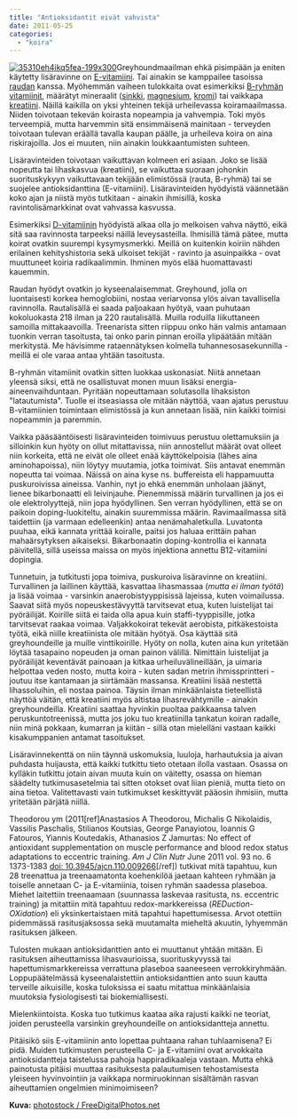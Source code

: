 ```yaml
---
title: "Antioksidantit eivät vahvista"
date: 2011-05-25
categories: 
  - "koira"
---
```


[![](images/35310eh4ikq5fea-199x300.jpg "35310eh4ikq5fea-199x300")](http://www.freedigitalphotos.net/images/view_photog.php?photogid=2125)Greyhoundmaailman ehkä pisimpään ja eniten käytetty lisäravinne on [E-vitamiini](https://www.katiska.eu/tieto/koira-tieto-ravitsemus/koira-tarve-vitamiini/e-vitamiini-ja-koira/). Tai ainakin se kamppailee tasoissa [raudan](https://www.katiska.eu/tieto/koira-tieto-ravitsemus/rauta/rauta/) kanssa. Myöhemmän vaiheen tulokkaita ovat esimerkiksi [B-ryhmän vitamiinit](https://www.katiska.eu/tieto/koira-tieto-ravitsemus/koira-tarve-vitamiini/b-vitamiinit/), määrätyt mineraalit ([sinkki](https://www.katiska.eu/tieto/koira-tieto-ravitsemus/koira-tarve-mineraali/sinkki-valokeilassa/), [magnesium](https://www.katiska.eu/tieto/koira-tieto-ravitsemus/koira-tarve-mineraali/magnesium/), [kromi](https://www.katiska.eu/tieto/koira-tieto-ravitsemus/koira-tarve-mineraali/kromi/)) tai vaikkapa [kreatiini](https://www.katiska.eu/ruokinta/lisaravinteet/kreatiini/). Näillä kaikilla on yksi yhteinen tekijä urheilevassa koiramaailmassa. Niiden toivotaan tekevän koirasta nopeampia ja vahvempia. Toki myös terveempiä, mutta harvemmin sitä ensimmäisenä mainitaan - terveyden toivotaan tulevan eräällä tavalla kaupan päälle, ja urheileva koira on aina riskirajoilla. Jos ei muuten, niin ainakin loukkaantumisten suhteen.

<!--more-->

Lisäravinteiden toivotaan vaikuttavan kolmeen eri asiaan. Joko se lisää nopeutta tai lihaskasvua (kreatiini), se vaikuttaa suoraan johonkin suorituskykyyn vaikuttavaan tekijään elimistössä (rauta, B-ryhmä) tai se suojelee antioksidanttina (E-vitamiini). Lisäravinteiden hyödyistä väännetään koko ajan ja niistä myös tutkitaan - ainakin ihmisillä, koska ravintolisämarkkinat ovat vahvassa kasvussa.

Esimerkiksi [D-vitamiinin](https://www.katiska.eu/tieto/koira-tieto-ravitsemus/koira-tarve-vitamiini/d-vitamiini-koiralle/) hyödyistä alkaa olla jo melkoisen vahva näyttö, eikä sitä saa ravinnosta tarpeeksi näillä leveysasteilla. Ihmisillä tämä pätee, mutta koirat ovatkin suurempi kysymysmerkki. Meillä on kuitenkin koiriin nähden erilainen kehityshistoria sekä ulkoiset tekijät - ravinto ja asuinpaikka - ovat muuttuneet koiria radikaalimmin. Ihminen myös elää huomattavasti kauemmin.

Raudan hyödyt ovatkin jo kyseenalaisemmat. Greyhound, jolla on luontaisesti korkea hemoglobiini, nostaa veriarvonsa ylös aivan tavallisella ravinnolla. Rautalisällä ei saada paljoakaan hyötyä, vaan puhutaan kokoluokasta 218 ilman ja 220 rautalisällä. Muilla roduilla liikuttaneen samoilla mittakaavoilla. Treenarista sitten riippuu onko hän valmis antamaan tuonkin verran tasoitusta, tai onko parin pinnan eroilla ylipäätään mitään merkitystä. Me hävisimme rataennätyksen kolmella tuhannesosasekunnilla - meillä ei ole varaa antaa yhtään tasoitusta.

B-ryhmän vitamiinit ovatkin sitten luokkaa uskonasiat. Niitä annetaan yleensä siksi, että ne osallistuvat monen muun lisäksi energia-aineenvaihduntaan. Pyritään nopeuttamaan solutasolla lihaksiston "latautumista". Tuolle ei itseasiassa ole mitään näyttöä, vaan ajatus perustuu B-vitamiinien toimintaan elimistössä ja kun annetaan lisää, niin kaikki toimisi nopeammin ja paremmin.

Vaikka pääsääntöisesti lisäravinteiden toimivuus perustuu olettamuksiin ja silloinkin kun hyöty on ollut mitattavissa, niin annostellut määrät ovat olleet niin korkeita, että ne eivät ole olleet enää käyttökelpoisia (lähes aina aminohapoissa), niin löytyy muutamia, jotka toimivat. Siis antavat enemmän nopeutta tai voimaa. Näissä on aina kyse ns. buffereista eli happamuutta puskuroivissa aineissa. Vanhin, nyt jo ehkä enemmän unholaan jäänyt, lienee bikarbonaatti eli leivinjauhe. Pienemmissä määrin turvallinen ja jos ei ole elektrolyyttejä, niin jopa hyödyllinen. Sen verran hyödyllinen, että se on paikoin doping-luokiteltu, ainakin suuremmissa määrin. Ravimaailmassa sitä taidettiin (ja varmaan edelleenkin) antaa nenämahaletkulla. Luvatonta puuhaa, eikä kannata yrittää koiralle, paitsi jos haluaa erittäin pahan mahaärsytyksen aikaiseksi. Bikarbonaatin doping-kontrollia ei kannata päivitellä, sillä useissa maissa on myös injektiona annettu B12\-vitamiini dopingia.

Tunnetuin, ja tutkitusti jopa toimiva, puskuroiva lisäravinne on kreatiini. Turvallinen ja laillinen käyttää, kasvattaa lihasmassaa (_mutta ei ilman työtä_) ja lisää voimaa - varsinkin anaerobistyyppisissä lajeissa, kuten voimailussa. Saavat siitä myös nopeuskestävyyttä tarvitsevat etua, kuten luistelijat tai pyöräilijät. Koirille siitä ei taida olla apua kuin staffi-tyyppisille, jotka tarvitsevat raakaa voimaa. Valjakkokoirat tekevät aerobista, pitkäkestoista työtä, eikä niille kreatiinista ole mitään hyötyä. Osa käyttää sitä greyhoundeille ja muille vinttikoirille. Hyöty on nolla, kuten aina kun yritetään löytää tasapaino nopeuden ja oman painon välillä. Nimittäin luistelijat ja pyöräilijät keventävät painoaan ja kitkaa urheiluvälineillään, ja uimaria helpottaa veden nosto, mutta koira - kuten sadan metrin ihmissprintteri - joutuu itse kantamaan ja siirtämään massansa. Kreatiini lisää nestettä lihassoluihin, eli nostaa painoa. Täysin ilman minkäänlaista tieteellistä näyttöä väitän, että kreatiini myös altistaa lihasrevähtymille - ainakin greyhoundeilla. Kreatiini saattaa hyvinkin puoltaa paikkaansa talven peruskuntotreenissä, mutta jos joku tuo kreatiinilla tankatun koiran radalle, niin minä pokkaan, kumarran ja kiitän - sillä otan mielelläni vastaan kaikki kisakumppanien antamat tasoitukset.

Lisäravinnekenttä on niin täynnä uskomuksia, luuloja, harhautuksia ja aivan puhdasta huijausta, että kaikki tutkittu tieto otetaan ilolla vastaan. Osassa on kylläkin tutkittu jotain aivan muuta kuin on väitetty, osassa on hieman säädelty tutkimusasetelmia tai sitten otokset ovat liian pieniä, mutta tieto on aina tietoa. Valitettavasti vain tutkimukset keskittyvät pääosin ihmisiin, mutta yritetään pärjätä niillä.

Theodorou ym (2011\[ref\]Anastasios A Theodorou, Michalis G Nikolaidis, Vassilis Paschalis, Stilianos Koutsias, George Panayiotou, Ioannis G Fatouros, Yiannis Koutedakis, Athanasios Z Jamurtas: No effect of antioxidant supplementation on muscle performance and blood redox status adaptations to eccentric training. _Am J Clin Nutr_ June 2011 vol. 93 no. 6 1373-1383 [doi: 10.3945/​ajcn.110.009266](http://www.ajcn.org/content/93/6/1373.short)\[/ref\]) tutkivat mitä tapahtuu, kun 28 treenattua ja treenaamatonta koehenkilöä jaetaan kahteen ryhmään ja toiselle annetaan C- ja E-vitamiinia, toisen ryhmän saadessa plaseboa. Miehet laitettiin treenaamaan (suunnassa laskevaa rasitusta, ns. eccentric training) ja mitattiin mitä tapahtuu redox-markkereissa (_REDuction-OXidation_) eli yksinkertaistaen mitä tapahtui hapettumisessa. Arvot otettiin pidemmässä rasitusjaksossa sekä muutamalta mieheltä akuutin, lyhyemmän rasituksen jälkeen.

Tulosten mukaan antioksidanttien anto ei muuttanut yhtään mitään. Ei rasituksen aiheuttamissa lihasvaurioissa, suorituskyvyssä tai hapettumismarkkereissa verrattuna plaseboa saaneeseen verrokkiryhmään. Loppupäätelmässä kyseenalaistettiin antioksidanttien anto suun kautta terveille aikuisille, koska tuloksissa ei saatu mitattua minkäänlaisia muutoksia fysiologisesti tai biokemiallisesti.

Mielenkiintoista. Koska tuo tutkimus kaataa aika rajusti kaikki ne teoriat, joiden perusteella varsinkin greyhoundeille on antioksidantteja annettu.

Pitäisikö siis E-vitamiinin anto lopettaa puhtaana rahan tuhlaamisena? Ei pidä. Muiden tutkimusten perusteella C- ja E-vitamiini ovat arvokkaita antioksidantteja taistelussa pahoja happiradikaaleja vastaan. Mutta ehkä painotusta pitäisi muuttaa rasituksesta palautumisen tehostamisesta yleiseen hyvinvointiin ja vaikkapa normiruokinnan sisältämän rasvan aiheuttamien ongelmien minimoimiseen?

**Kuva:** [photostock / FreeDigitalPhotos.net](http://www.freedigitalphotos.net/images/view_photog.php?photogid=2125)
